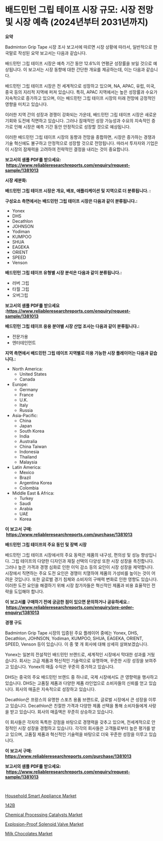 <p><h1>배드민턴 그립 테이프 시장 규모: 시장 전망 및 시장 예측 (2024년부터 2031년까지)</h1></p><p><strong>요약</strong></p>
<p><p>Badminton Grip Tape 시장 조사 보고서에 따르면 시장 상황에 따라서, 일반적으로 한국말로 작성된 요약 보고서는 다음과 같습니다.</p><p>배드민턴 그립 테이프 시장은 예측 기간 동안 12.6%의 연평균 성장률을 보일 것으로 예상됩니다. 이 보고서는 시장 동향에 대한 간단한 개요를 제공하는데, 이는 다음과 같습니다.</p><p>배드민턴 그립 테이프 시장은 전 세계적으로 성장하고 있으며, NA, APAC, 유럽, 미국, 중국 등의 지리적 지역에 퍼져 있습니다. 특히, APAC 지역에서는 높은 성장률과 수요가 지속적으로 증가하고 있으며, 이는 배드민턴 그립 테이프 시장의 미래 전망에 긍정적인 영향을 미치고 있습니다.</p><p>이러한 지역 간의 성장과 경쟁이 강화되는 가운데, 배드민턴 그립 테이프 시장은 새로운 기회와 도전에 직면하고 있습니다. 그러나 잠재적인 성장 가능성과 수요의 지속적인 증가로 인해 시장은 예측 기간 동안 안정적으로 성장할 것으로 예상됩니다.</p><p>이러한 배드민턴 그립 테이프 시장의 동향과 전망을 종합하면, 시장은 증가하는 경쟁과 기술 혁신에도 불구하고 안정적으로 성장할 것으로 전망됩니다. 따라서 투자자와 기업은 이 시장의 잠재력을 고려하여 전략적인 결정을 내리는 것이 중요합니다.</p></p>
<p><strong>보고서의 샘플 PDF를 받으세요: &nbsp;<a href="https://www.reliableresearchreports.com/enquiry/request-sample/1381013">https://www.reliableresearchreports.com/enquiry/request-sample/1381013</a></strong></p>
<p><strong>시장 세분화:</strong></p>
<p><strong> 배드민턴 그립 테이프 시장은 개요, 배포, 애플리케이션 및 지역으로 더 분류됩니다. :</strong></p>
<p><strong>구성요소 측면에서는 배드민턴 그립 테이프 시장은 다음과 같이 분류됩니다.:</strong></p>
<p><ul><li>Yonex</li><li>DHS</li><li>Decathlon</li><li>JOHNSON</li><li>Yodiman</li><li>KUMPOO</li><li>SHUA</li><li>EAGEKA</li><li>ORIENT</li><li>SPEED</li><li>Venson</li></ul></p>
<p><strong> 배드민턴 그립 테이프 유형별 시장 분석은 다음과 같이 분류됩니다.:</strong></p>
<p><ul><li>러버 그립</li><li>타월 그립</li><li>오버그립</li></ul></p>
<p><strong>보고서의 샘플 PDF를 받으세요 :<a href="https://www.reliableresearchreports.com/enquiry/request-sample/1381013">https://www.reliableresearchreports.com/enquiry/request-sample/1381013</a></strong></p>
<p><strong> 배드민턴 그립 테이프 응용 분야별 시장 산업 조사는 다음과 같이 분류됩니다.:</strong></p>
<p><ul><li>전문가용</li><li>엔터테인먼트</li></ul></p>
<p><strong>지역 측면에서 배드민턴 그립 테이프 지역별로 이용 가능한 시장 플레이어는 다음과 같습니다.:</strong></p>
<p><ul>
    <li>
        North America:
        <ul>
            <li>United States</li>
            <li>Canada</li>
        </ul>
    </li>
    <li>
        Europe:
        <ul>
            <li>Germany</li>
            <li>France</li>
            <li>U.K.</li>
            <li>Italy</li>
            <li>Russia</li>
        </ul>
    </li>
    <li>
        Asia-Pacific:
        <ul>
            <li>China</li>
            <li>Japan</li>
            <li>South Korea</li>
            <li>India</li>
            <li>Australia</li>
            <li>China Taiwan</li>
            <li>Indonesia</li>
            <li>Thailand</li>
            <li>Malaysia</li>
        </ul>
    </li>
    <li>
        Latin America:
        <ul>
            <li>Mexico</li>
            <li>Brazil</li>
            <li>Argentina Korea</li>
            <li>Colombia</li>
        </ul>
    </li>
    <li>
        Middle East & Africa:
        <ul>
            <li>Turkey</li>
            <li>Saudi</li>
            <li>Arabia</li>
            <li>UAE</li>
            <li>Korea</li>
        </ul>
    </li>
    </ul></p>
<p><strong>이 보고서 구매: &nbsp;<a href="https://www.reliableresearchreports.com/purchase/1381013">https://www.reliableresearchreports.com/purchase/1381013</a></strong></p>
<p><strong>배드민턴 그립 테이프의 주요 동인 및 장벽 시장</strong></p>
<p><p>배드민턴 그립 테이프 시장에서의 주요 동력은 제품의 내구성, 편의성 및 성능 향상입니다. 그립 테이프의 다양한 디자인과 재질 선택의 다양성 또한 시장 성장을 촉진합니다. 그러나 높은 가격과 경쟁 심화로 인한 이익 감소 등의 요인이 시장 성장을 제약합니다. 시장에서 직면하는 주요 도전 요인은 경쟁이 치열하여 제품의 가성비를 높이는 것이 어려운 것입니다. 또한 글로벌 경기 침체와 소비자의 구매력 변화로 인한 영향도 있습니다. 이러한 도전 요인을 해결하기 위해 시장 참가자들은 혁신적인 제품과 비용 효율적인 전략을 도입해야 합니다.</p></p>
<p><strong>이 보고서를 구매하기 전에 궁금한 점이 있으면 문의하거나 공유하세요.: &nbsp;<a href="https://www.reliableresearchreports.com/enquiry/pre-order-enquiry/1381013">https://www.reliableresearchreports.com/enquiry/pre-order-enquiry/1381013</a></strong></p>
<p><strong>경쟁 구도</strong></p>
<p><p>Badminton Grip Tape 시장의 입증된 주요 플레이어 중에는 Yonex, DHS, Decathlon, JOHNSON, Yodiman, KUMPOO, SHUA, EAGEKA, ORIENT, SPEED, Venson 등이 있습니다. 이 중 몇 개 회사에 대해 상세히 살펴보겠습니다.</p><p>Yonex는 일본의 전설적인 배드민턴 브랜드로, 세계적인 시장에서 막대한 성과를 거뒀습니다. 회사는 고급 제품과 혁신적인 기술력으로 유명하며, 꾸준한 시장 성장을 보여주고 있습니다. Yonex의 매출 수익은 꾸준히 증가하고 있습니다.</p><p>DHS는 중국의 주요 배드민턴 브랜드 중 하나로, 국제 시장에서도 큰 영향력을 행사하고 있습니다. DHS는 고품질 제품과 다양한 제품 라인업으로 소비자들의 신뢰를 얻고 있습니다. 회사의 매출은 지속적으로 성장하고 있습니다.</p><p>Decathlon은 프랑스의 유명한 스포츠 용품 브랜드로, 글로벌 시장에서 큰 성장을 이루고 있습니다. Decathlon은 친절한 가격과 다양한 제품 선택을 통해 소비자들에게 사랑을 받고 있습니다. 회사의 매출액은 꾸준히 상승하고 있습니다.</p><p>이 회사들은 각자의 독특한 강점을 바탕으로 경쟁력을 갖추고 있으며, 전세계적으로 안정적인 시장 성장을 경험하고 있습니다. 각각의 회사들은 고객들로부터 높은 평가를 받고 있으며, 고품질 제품과 혁신적인 기술력을 바탕으로 더욱 꾸준한 성장을 이루고 있습니다.</p></p>
<p><strong>이 보고서 구매: &nbsp; <a href="https://www.reliableresearchreports.com/purchase/1381013">https://www.reliableresearchreports.com/purchase/1381013</a></strong></p>
<p><strong>보고서의 샘플 PDF를 받으세요: &nbsp;<a href="https://www.reliableresearchreports.com/enquiry/request-sample/1381013">https://www.reliableresearchreports.com/enquiry/request-sample/1381013</a></strong><strong></strong></p>
<p>&nbsp;</p>
<p><p><a href="https://github.com/biheemgalvinlouises6hokrh3h/Market-Research-Report-List-1/blob/main/household-smart-appliance-market.md">Household Smart Appliance Market</a></p><p><a href="https://github.com/zoetazuur/Market-Research-Report-List-1/blob/main/732186213051.md">142B</a></p><p><a href="https://www.linkedin.com/pulse/chemical-processing-catalysts-market-furnish-information-xunnf?trackingId=cTBZEe74TbAhnOxuiCtY3Q%3D%3D">Chemical Processing Catalysts Market</a></p><p><a href="https://github.com/guneycigdem35/Market-Research-Report-List-2/blob/main/explosion-proof-solenoid-valve-market.md">Explosion-Proof Solenoid Valve Market</a></p><p><a href="https://www.linkedin.com/pulse/milk-chocolates-market-size-global-industry-overview-segmentation-h8zre?trackingId=5wJYQ6LEkUV2PHtcLlO1Qg%3D%3D">Milk Chocolates Market</a></p></p>